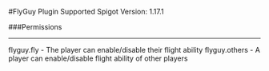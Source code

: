 #FlyGuy Plugin
Supported Spigot Version: 1.17.1

###Permissions

---
flyguy.fly - The player can enable/disable their flight ability 
flyguy.others - A player can enable/disable flight ability of other players

